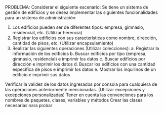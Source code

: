 PROBLEMA: Considerar el siguiente escenario: 
Se tiene un sistema de gestión de edificios y se desea implementar las siguientes funcionalidades 
para un sistema de administración:

1. Los edificios pueden ser de diferentes tipos: empresa, gimnasio, residencial, etc. (Utilizar herencia)
2. Registrar los edificios con sus características como nombre, dirección, cantidad de pisos, etc. (Utilizar encapsulamiento)
3. Realizar las siguientes operaciones (Utilizar colecciones):
a. Registrar la información de los edificios
b. Buscar edificios por tipo (empresa, gimnasio, residencial) e imprimir los datos
c. Buscar edificios por dirección e imprimir los datos
d. Buscar los edificios con una cantidad específica de pisos e imprimir los datos
e. Mostrar los inquilinos de un edificio e imprimir sus datos

Verificar la validez de los datos ingresados por consola para cualquiera de las operaciones anteriormente mencionadas.
 (Utilizar excepciones y excepciones personalizadas) Tener en cuenta las convenciones para los nombres de paquetes,
 clases, variables y métodos Crear las clases necesarias nara probar
